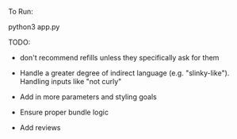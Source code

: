 To Run:

python3 app.py



TODO:

- don't recommend refills unless they specifically ask for them

- Handle a greater degree of indirect language (e.g. "slinky-like").
    Handling inputs like "not curly"

- Add in more parameters and styling goals

- Ensure proper bundle logic

- Add reviews